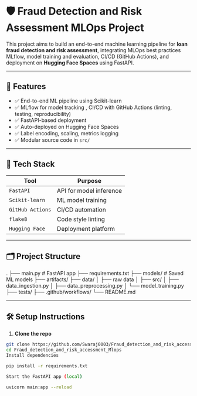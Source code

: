 # 🛡️ Fraud Detection and Risk Assessment MLOps Project

This project aims to build an end-to-end machine learning pipeline for **loan fraud detection and risk assessment**, integrating MLOps best practices MLflow, model training and evaluation, CI/CD (GitHub Actions), and deployment on **Hugging Face Spaces** using FastAPI.

---

## 🚀 Features

- ✅ End-to-end ML pipeline using Scikit-learn
- ✅ MLflow for model tracking , CI/CD with GitHub Actions (linting, testing, reproducibility)
- ✅ FastAPI-based deployment
- ✅ Auto-deployed on Hugging Face Spaces
- ✅ Label encoding, scaling, metrics logging
- ✅ Modular source code in `src/`

---

## 🔧 Tech Stack

| Tool            | Purpose                                |
|-----------------|----------------------------------------|
| `FastAPI`       | API for model inference                |
| `Scikit-learn`  | ML model training                      |
| `GitHub Actions`| CI/CD automation                       |
| `flake8`        | Code style linting                     |
| `Hugging Face`  | Deployment platform                    |

---

## 🗂️ Project Structure

.
├──  main.py # FastAPI app
├── requirements.txt
├── models/ # Saved ML models
├── artifacts/ 
├── data/
│ ├── raw data
│ 
├── src/
│ ├── data_ingestion.py
│ ├── data_preprocessing.py
│ └── model_training.py
├── tests/ 
├── .github/workflows/ 
└── README.md


---

## 🛠️ Setup Instructions

1. **Clone the repo**
```bash
git clone https://github.com/Swaraj0003/Fraud_detection_and_risk_accessment_Mlops.git
cd Fraud_detection_and_risk_accessment_Mlops
Install dependencies

pip install -r requirements.txt

Start the FastAPI app (local)

uvicorn main:app --reload

